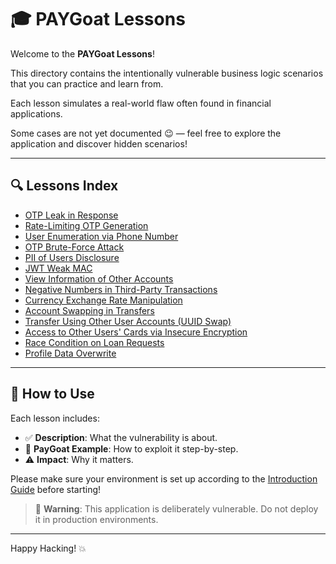 # 🎓 PAYGoat Lessons

Welcome to the **PAYGoat Lessons**!  

This directory contains the intentionally vulnerable business logic scenarios that you can practice and learn from.

Each lesson simulates a real-world flaw often found in financial applications.

Some cases are not yet documented 😉 — feel free to explore the application and discover hidden scenarios!

---

## 🔍 Lessons Index

- [OTP Leak in Response](./00_otp_leak_in_the_response.md)
- [Rate-Limiting OTP Generation](./01_rate-limiting_otp_generation.md)
- [User Enumeration via Phone Number](./02_user_enumeration_via_phone_number.md)
- [OTP Brute-Force Attack](./03_otp_brute-force-attack.md)
- [PII of Users Disclosure](./04_pii_of_users_isclosure.md)
- [JWT Weak MAC](./05_jwt_weak_mac.md)
- [View Information of Other Accounts](./06_view_information_of_other_accounts.md)
- [Negative Numbers in Third-Party Transactions](./07_negative_numbers_in_third-party_transfers.md)
- [Currency Exchange Rate Manipulation](./08_currency_exchange_rate_manipulation.md)
- [Account Swapping in Transfers](./09_account_swapping_in_ransfers.md)
- [Transfer Using Other User Accounts (UUID Swap)](./10_unauthorized_account_swap_in_third_party_transfers_using_uuid.md)
- [Access to Other Users' Cards via Insecure Encryption](./11_access_to_other_users_cards_via_insecure_encryption.md)
- [Race Condition on Loan Requests](./12_race_condition_in_loan_requests.md)
- [Profile Data Overwrite](./13_unauthorized_profile_field_modification.md)

---

## 🌟 How to Use

Each lesson includes:

- ✅ **Description**: What the vulnerability is about.
- 🔢 **PayGoat Example**: How to exploit it step-by-step.
- ⚠️ **Impact**: Why it matters.

Please make sure your environment is set up according to the [Introduction Guide](./Introduction.md) before starting!

> 🚧 **Warning**: This application is deliberately vulnerable. Do not deploy it in production environments.

---

Happy Hacking! 💥
